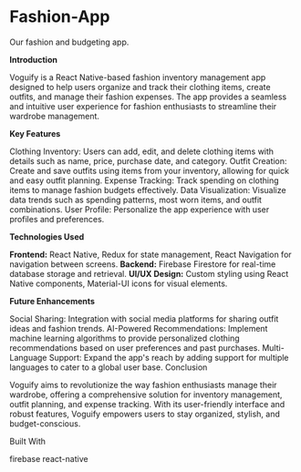 # Fashion-App
Our fashion and budgeting app.

**Introduction**

Voguify is a React Native-based fashion inventory management app designed to help users organize and track their clothing items, create outfits, and manage their fashion expenses. The app provides a seamless and intuitive user experience for fashion enthusiasts to streamline their wardrobe management.

**Key Features**

Clothing Inventory: Users can add, edit, and delete clothing items with details such as name, price, purchase date, and category.
Outfit Creation: Create and save outfits using items from your inventory, allowing for quick and easy outfit planning.
Expense Tracking: Track spending on clothing items to manage fashion budgets effectively.
Data Visualization: Visualize data trends such as spending patterns, most worn items, and outfit combinations.
User Profile: Personalize the app experience with user profiles and preferences.

**Technologies Used**

**Frontend:** React Native, Redux for state management, React Navigation for navigation between screens.
**Backend:** Firebase Firestore for real-time database storage and retrieval.
**UI/UX Design:** Custom styling using React Native components, Material-UI icons for visual elements.

**Future Enhancements**

Social Sharing: Integration with social media platforms for sharing outfit ideas and fashion trends.
AI-Powered Recommendations: Implement machine learning algorithms to provide personalized clothing recommendations based on user preferences and past purchases.
Multi-Language Support: Expand the app's reach by adding support for multiple languages to cater to a global user base.
Conclusion

Voguify aims to revolutionize the way fashion enthusiasts manage their wardrobe, offering a comprehensive solution for inventory management, outfit planning, and expense tracking. With its user-friendly interface and robust features, Voguify empowers users to stay organized, stylish, and budget-conscious.

Built With

firebase
react-native


